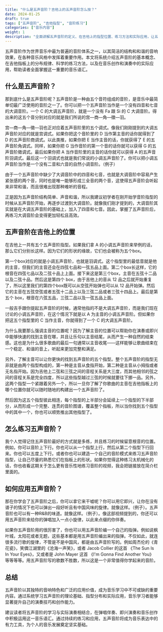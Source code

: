 ```yaml
---
title: "什么是五声音阶？吉他上的五声音阶怎么按？"
date: 2024-01-25
draft: true
tags: ["五声音阶", "吉他指型", "音阶练习"]
categories: ["音乐内容"]
weight: 1
description: "全面讲解五声音阶的定义、在吉他上的指型位置、练习方法和实际应用，让五声音阶成为你的实用工具。"
---
```


五声音阶作为世界音乐中最为普遍的音阶体系之一，以其简洁的结构和和谐的音响效果，在各种音乐风格中发挥着重要作用。本文将系统介绍五声音阶的基本概念、在吉他指板上的分布规律、科学的练习方法，以及在音乐创作和演奏中的实际应用，帮助读者全面掌握这一重要的音乐语汇。

## 什么是五声音阶？

那到底什么是五声音阶呢？五声音阶是一种由五个音符组成的音阶，是音乐中最简单切最广泛使用的音阶之一了。你可以把一个五声音阶当作是一个没有四音和七音的大调音阶。一个 C 的大调五声音阶，就是一个没有 Fa 跟 Si 的 C 大调音阶。得出来的这五个音分别对应的就是我们所说的宫—商—角—徵—羽。

宫—商—角—徵—羽也正对应着五声音阶里的五个调式。像我们刚刚提到的大调五声音阶对应的就是宫调式。如果你把这个音阶里的 D 当作第主音的话你就得到了 D 的五声音阶商调式。以此类推，如果你把 E 当作主音的话，你就获得了 E 的五声音阶角调式。同样，如果你把 G 当作音阶的第一个音的话你就可以获得 G 的五声音阶徵调式。最后如果你把 A 当作音阶里的主音的话你就可以获得 A 的五声音阶羽调式。最后这一个羽调式也就是我们常说的小调五声音阶了。你可以把小调五声音阶当作是一个没有二音和六音的自然小调音阶。（例子）

由于一个五声音阶中缺少了大调音阶中的四音和七音，也就是大调音阶中容易产生紧张感的两个音，同时也是唯一能够形成三全音的两个音，这使得五声音阶会听起来非常和谐，而且很难出现那种难听的音程。

正是因为五声音阶结构简单、声音和谐，所以我建议初学者在刚开始学音阶指型的时候从五声音阶开始，再逐步过渡到大调音阶。就像我们刚才提到的，大调音阶其实就是在大调五声音阶的基础上，加入了四音和七音。因此，掌握了五声音阶后，再练习大调音阶会变得更加轻松且高效。

## 五声音阶在吉他上的位置

在吉他上一共有五个五声音阶指型。如果我们拿 A 的小调五声音阶来举例的话，那么它们分别长这样。因为它们的形状的缘故，它们也会被称为五个box。

第一个box对应的就是小调五声音阶，也就是羽调式。这个指型里的最低音就是他的主音，但我们的主音还会在四弦七品和一弦五品上面。第二个box长这样，它的根音在四弦七品以及二弦十品上上面。接下来这是第三个box，主音在五弦十二品以及二弦十品。然后这是第四个 box，由于吉他上的音从 12 品之后就开始重复了，所以这里我们的第四个box既可以从空弦开始弹也可以从 12 品开始弹。然后它的主音在五弦空弦或者五弦十二品上以及三弦二品或者三弦十四品上。最后是第五个 box，根音在六弦五品，三弦二品以及一弦五品上面。

一般吉手跟你提起五声音阶的时候，通常他指的不是大调五声音阶，而是我们现在讨论的小调五声音阶，在这个情况下就是以 A 为主音的小调五声音阶。但如果你把这五个指型里的 C 当作主音，你就得到了一个 C 的大调五声音阶。

为什么我要那么强调主音的位置呢？因为了解主音的位置可以帮助你在演奏或即兴中能够快速的找到主音在哪，并且让乐句以主音结尾，从而产生一种自然的结束感。这也是为什么很多歌曲的最后一句通常以主音收尾——这样能够让歌曲结束在一个稳定、和谐的音上，听起来更加完整和满足。

另外，了解主音可以让你更快的找到五声音阶的五个指型。整个五声音阶的指型无非就是由两个指型构成的，第一种是主音从食指开始，第二种是主音从小拇指或者无名指开始。因为吉他上二弦和三弦之间的音程关系是大三度，而其他相邻的弦之间的音程关系是完全四度，所以这些指型越过三弦的时候就要往下挪一品。另外，这两个指型一个紧跟着另外一个，所以一旦你了解了你歌曲的主音在吉他指板上的哪个位置你就可以随时随地的构建出一个五声音阶了。

然后因为这五个指型彼此相连，每个指型的上半部分会延续上一个指型的下半部分，从而形成一个完整、连贯的音阶图谱，覆盖整个指板，所以当你找到五个指型中的其中一个，你也可以顺势推出其他指型了。

## 怎么练习五声音阶？

我个人觉得记住五声音阶最好的方式就是多练，并且练习的时候留意根音的位置。例如，你可以音阶上下行。你也可以从一个指型上行，然后从第二个指型下行回来。你也可以五度上下行。或者你也可以建造一个自己的音阶模式来练习五声音阶指型，让自己尽量的熟悉它们在指板上的形状。如果你觉得这种练习太机械化的话，你也收看这期关于怎么更有音乐性地练习音阶的视频，我会把链接放在简介栏里面的。

## 如何应用五声音阶？

那在你学会了五声音阶之后，你可以拿它来干嘘呢？你可以用它即兴，让你在没有谱子的情况下也可以弹出一段好听且有中国风味的旋律。就像这样。（例子）。五声音阶也可以有一种R&B的味道。就像这样。（例子）。像这部视频提到的，你还可以用五声音阶来给你的弹唱加入一点小旋律，以此来点缀的你伴奏。

如果你五声音阶用的很厉害了，你也可以用五声音阶编一个自己的指弹。例如说枫叶城，太阳花或者无题，这些基本都是用五声音阶编出来的指弹。不仅如此，就连很多流行歌的旋律，不管是不是中国风，都是由五声音阶写的。例如周杰伦的《青花瓷》，笑僲江湖里的《沧海一声笑》，或者 Jacob Collier 的这首 《The Sun Is In Your Eyes》，又或者是 John Mayer 这首 《I'm Gonna Find Another You》等等等等。用五声音阶写的歌数不胜数，所以这是一个非常值得你学起来的音阶。

## 总结

五声音阶以其独特的音响特色和广泛的应用价值，成为音乐学习中不可或缺的重要内容。通过系统学习五声音阶的理论基础、指型分布和实际应用，音乐学习者能够显著提升自己的演奏技巧和创作能力。

建议读者将五声音阶的学习与实际演奏相结合，在弹唱伴奏、即兴演奏和音乐创作中积极运用这一音乐语汇。通过持续的练习和应用，五声音阶将成为音乐表达中的有力工具，为个人的音乐发展奠定坚实基础。